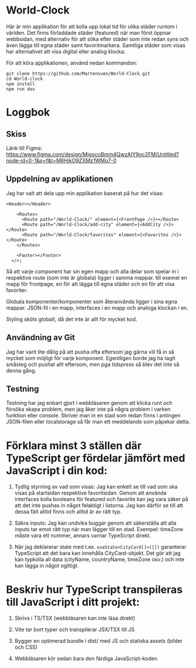 # World-Clock

Här är min applikation för att kolla upp lokal tid för olika städer runtom i världen. Det finns förladdade städer (featured) när man först öppnar webbsidan, med alternativ för att söka efter städer som inte redan syns och även lägga till egna städer samt favoritmarkera. Samtliga städer som visas har alternativet att visa digital eller analog klocka.

För att köra applikationen, använd nedan kommandon:

```
git clone https://github.com/Martensven/World-Clock.git
cd World-clock
npm install
npm run dev
```

# Loggbok

## Skiss

Länk till Figma: https://www.figma.com/design/MigocoBmm4QwzAIY9oc2FM/Untitled?node-id=0-1&p=f&t=M6HikO9ZXMz1WMo7-0

## Uppdelning av applikationen

Jag har valt att dela upp min applikation baserat på hur det visas:
```
<Header></Header>

    <Routes>
      <Route path="/World-Clock/" element={<FrontPage />}></Route>
      <Route path="/World-Clock/add-city" element={<AddCity />}></Route>
      <Route path="/World-Clock/favorites" element={<Favorites />}></Route>
    </Routes>

    <Footer></Footer>
  </>;
```
Så att varje component har sin egen mapp och alla delar som spelar in i respektive route (som inte är globala) ligger i samma mappar. till exemel en mapp för frontpage, en för att lägga till egna städer och en för att visa favoriter.

Globala komponenter/komponenter som återanvänds ligger i sina egna mappar. JSON-fil i en mapp, interfaces i en mapp och analoga klockan i en.

Styling sköts globalt, då det inte är allt för mycket kod.

## Användning av Git

Jag har varit lite dålig på att pusha ofta eftersom jag gärna vill få in så mycket som möjligt för varje komponent. Egentligen borde jag ha tagit småsteg och pushat allt eftersom, men pga tidspress så blev det inte så denna gång.

## Testning

Testning har jag enbart gjort i webbläsaren genom att klicka runt och försöka 
skapa problem, men jag åker inte på några problem i varken funktion eller console. Skriver man in en stad som redan finns i antingen JSON-filen eller localstorage så får man ett meddelande som påpekar detta.

# Förklara minst 3 ställen där TypeScript ger fördelar jämfört med JavaScript i din kod:

1. Tydlig styrning av vad som visas:
Jag kan enkelt se till vad som ska visas på startsidan respektive favoritsidan. Genom att använda interfaces kolla booleans för featured och favorite kan jag vara säker på att det inte pushas in något felaktigt i listorna. Jag kan därför se till att dessa fält alltid finns och alltid är av rätt typ.

2. Säkra inputs:
Jag kan undvika buggar genom att säkerställa att alla inputs tar emot rätt typ när man lägger till en stad. Exempel: timeZone måste vara ett nummer, annars varnar TypeScript direkt.

3. När jag deklarerar state med t.ex. ```useState<CityCard[]>([])``` garanterar TypeScript att det bara kan innehålla CityCard-objekt. Det gör att jag kan typkolla all data (cityName, countryName, timeZone osv.) och inte kan lägga in något ogiltigt.

# Beskriv hur TypeScript transpileras till JavaScript i ditt projekt:
1. Skrivs i TS/TSX (webbläsaren kan inte läsa direkt)

2. Vite tar bort typer och transpilerar JSX/TSX till JS

3. Bygger en optimerad bundle i dist/ med JS och statiska assets (bilder och CSS)

4. Webbläsaren kör sedan bara den färdiga JavaScript-koden
